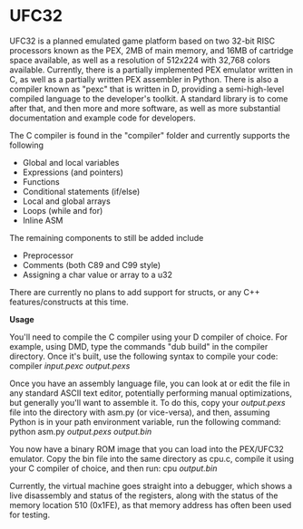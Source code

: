 # UFC32
UFC32 is a planned emulated game platform based on two 32-bit RISC processors known as the PEX, 2MB of main memory, and 16MB of cartridge space available, as well as a resolution of 512x224 with 32,768 colors available. Currently, there is a partially implemented PEX emulator written in C, as well as a partially written PEX assembler in Python. There is also a compiler known as "pexc" that is written in D, providing a semi-high-level compiled language to the developer's toolkit. A standard library is to come after that, and then more and more software, as well as more substantial documentation and example code for developers.

The C compiler is found in the "compiler" folder and currently supports the following
- Global and local variables
- Expressions (and pointers)
- Functions
- Conditional statements (if/else) 
- Local and global arrays
- Loops (while and for)
- Inline ASM

The remaining components to still be added include
- Preprocessor
- Comments (both C89 and C99 style)
- Assigning a char value or array to a u32

There are currently no plans to add support for structs, or any C++ features/constructs at this time.



**Usage**

You'll need to compile the C compiler using your D compiler of choice. For example, using DMD, type the commands "dub build" in the compiler directory. Once it's built, use the following syntax to compile your code: compiler _input.pexc_ _output.pexs_

Once you have an assembly language file, you can look at or edit the file in any standard ASCII text editor, potentially performing manual optimizations, but generally you'll want to assemble it. To do this, copy your _output.pexs_ file into the directory with asm.py (or vice-versa), and then, assuming Python is in your path environment variable, run the following command: python asm.py _output.pexs_ _output.bin_

You now have a binary ROM image that you can load into the PEX/UFC32 emulator. Copy the bin file into the same directory as cpu.c, compile it using your C compiler of choice, and then run: cpu _output.bin_

Currently, the virtual machine goes straight into a debugger, which shows a live disassembly and status of the registers, along with the status of the memory location 510 (0x1FE), as that memory address has often been used for testing.
